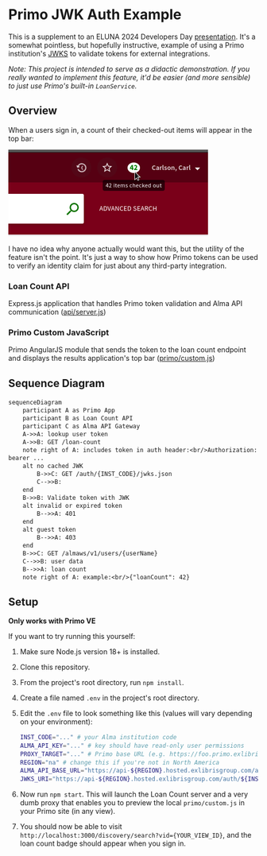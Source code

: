 # Primo JWK Auth Example

This is a supplement to an ELUNA 2024 Developers Day [presentation](slides.pdf). It's a somewhat pointless, but hopefully instructive, example of using a Primo institution's [JWKS](https://datatracker.ietf.org/doc/html/rfc7517) to validate tokens for external integrations. 

*Note: This project is intended to serve as a didactic demonstration. If you really wanted to implement this feature, it'd be easier (and more sensible) to just use Primo's built-in `LoanService`.*


## Overview

When a users sign in, a count of their checked-out items will appear in the top bar:

![screenshot](screenshot.png)

I have no idea why anyone actually would want this, but the utility of the feature isn't the point. It's just a way to show how Primo tokens can be used to verify an identity claim for just about any third-party integration. 

### Loan Count API

Express.js application that handles Primo token validation and Alma API communication ([api/server.js](api/server.js))

### Primo Custom JavaScript

Primo AngularJS module that sends the token to the loan count endpoint and displays the results application's top bar ([primo/custom.js](primo/custom.js)) 

## Sequence Diagram

```mermaid
sequenceDiagram
    participant A as Primo App
    participant B as Loan Count API
    participant C as Alma API Gateway
    A->>A: lookup user token
    A->>B: GET /loan-count 
    note right of A: includes token in auth header:<br/>Authorization: bearer ...
    alt no cached JWK
        B->>C: GET /auth/{INST_CODE}/jwks.json
        C-->>B: 
    end
    B->>B: Validate token with JWK
    alt invalid or expired token
        B-->>A: 401
    end
    alt guest token
        B-->>A: 403
    end
    B->>C: GET /almaws/v1/users/{userName}
    C-->>B: user data
    B-->>A: loan count
    note right of A: example:<br/>{"loanCount": 42}
```

## Setup

**Only works with Primo VE**

If you want to try running this yourself: 

1. Make sure Node.js version 18+ is installed.
2. Clone this repository.
3. From the project's root directory, run `npm install`.
4. Create a file named `.env` in the project's root directory.
5. Edit the `.env` file to look something like this (values will vary depending on your environment): 

    ```sh
    INST_CODE="..." # your Alma institution code
    ALMA_API_KEY="..." # key should have read-only user permissions
    PROXY_TARGET="..." # Primo base URL (e.g. https://foo.primo.exlibrisgroup.com)
    REGION="na" # change this if you're not in North America
    ALMA_API_BASE_URL="https://api-${REGION}.hosted.exlibrisgroup.com/almaws/v1"
    JWKS_URI="https://api-${REGION}.hosted.exlibrisgroup.com/auth/${INST_CODE}/jwks.json"
    ```

6. Now run `npm start`. This will launch the Loan Count server and a very dumb proxy that enables you to preview the local `primo/custom.js` in your Primo site (in any view).
7. You should now be able to visit `http://localhost:3000/discovery/search?vid={YOUR_VIEW_ID}`, and the loan count badge should appear when you sign in.
